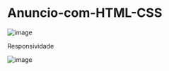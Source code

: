 # Anuncio-com-HTML-CSS

![image](https://user-images.githubusercontent.com/91980582/155842908-737e2958-a524-402f-b739-2140b0160c98.png)

Responsividade

![image](https://user-images.githubusercontent.com/91980582/155842993-dcaa3f2b-4962-4d3a-a1f7-d6ef9c74aa10.png)

